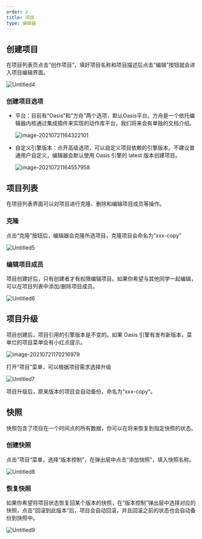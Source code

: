```yaml
---
order: 2
title: 项目
type: 编辑器
---
```


## 创建项目

在项目列表页点击“创作项目”，填好项目名称和项目描述后点击“编辑”按钮就会进入项目编辑界面。

  ![Untitled4](https://gw.alipayobjects.com/mdn/mybank_yulibao/afts/img/A*GVB1QYtYagEAAAAAAAAAAAAAARQnAQ)

### 创建项目选项

- 平台：目前有“Oasis”和“方舟”两个选项，默认Oasis平台。方舟是一个依托编辑器内核通过集成插件来实现的动作库平台，我们将来会有单独的文档介绍。
  
  ![image-20210721164322101](https://gw.alipayobjects.com/mdn/mybank_yulibao/afts/img/A*7MSdSa1KdbwAAAAAAAAAAAAAARQnAQ)
  
- 自定义引擎版本：点开高级选项，可以自定义项目依赖的引擎版本。不建议普通用户自定义，编辑器会默认使用 Oasis 引擎的 latest 版本创建项目。

  ![image-20210721164557958](https://gw.alipayobjects.com/mdn/mybank_yulibao/afts/img/A*3hLJT7KSok8AAAAAAAAAAAAAARQnAQ)

## 项目列表

在项目列表界面可以对项目进行克隆、删除和编辑项目成员等操作。

### 克隆
点击“克隆”按钮后，编辑器会克隆所选项目，克隆项目会命名为“xxx-copy”

  ![Untitled5](https://gw.alipayobjects.com/mdn/mybank_yulibao/afts/img/A*Tl-5QoTzGckAAAAAAAAAAAAAARQnAQ)

### 编辑项目成员
项目创建好后，只有创建者才有权限编辑项目。如果你希望与其他同学一起编辑，可以在项目列表中添加/删除项目成员。

  ![Untitled6](https://gw.alipayobjects.com/mdn/mybank_yulibao/afts/img/A*GXaTSY5XRiEAAAAAAAAAAAAAARQnAQ)


## 项目升级
项目创建后，项目引用的引擎版本是不变的。如果 Oasis 引擎有发布新版本，菜单烂的项目菜单会有小红点提示。

![image-20210721170216979](https://gw.alipayobjects.com/mdn/mybank_yulibao/afts/img/A*SjgER5VoDn8AAAAAAAAAAAAAARQnAQ)

打开“项目”菜单，可以根据项目需求选择升级

  ![Untitled7](https://gw.alipayobjects.com/mdn/mybank_yulibao/afts/img/A*5wFOSqotxUkAAAAAAAAAAAAAARQnAQ)

项目升级后，原来版本的项目会自动备份，命名为“xxx-copy”。

## 快照
快照包含了项目在一个时间点的所有数据，你可以在将来恢复到指定快照的状态。

### 创建快照
点击“项目”菜单，选择“版本控制”，在弹出层中点击“添加快照”，填入快照名称。

  ![Untitled8](https://gw.alipayobjects.com/mdn/mybank_yulibao/afts/img/A*0SNWTKw1jhcAAAAAAAAAAAAAARQnAQ)

### 恢复快照
如果你希望将项目状态恢复回某个版本的快照，在“版本控制”弹出层中选择对应的快照，点击“回滚到此版本“后，项目会自动回滚，并且回滚之前的状态也会自动备份到快照中。

  ![Untitled9](https://gw.alipayobjects.com/mdn/mybank_yulibao/afts/img/A*SYRSTrmOIsIAAAAAAAAAAAAAARQnAQ)
